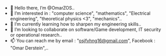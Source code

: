 - 👋 Hello there, I’m @OmarZOS..
- 👀 I’m interested in : "computer science", "mathematics", "Electrical engineering", "theoretical physics <3", "mechanics"..
- 🌱 I’m currently learning how to sharpen my engineering skills..
- 💞️ I’m looking to collaborate on software/Game development, IT security or operational research..
- 📫 You can reach me by email : "osjfvhng16@gmail.com", Facebook : "Omar Derstein",..

<!---
OmarZOS/OmarZOS is a ✨ special ✨ repository because its `README.md` (this file) appears on your GitHub profile.
You can click the Preview link to take a look at your changes.
--->
